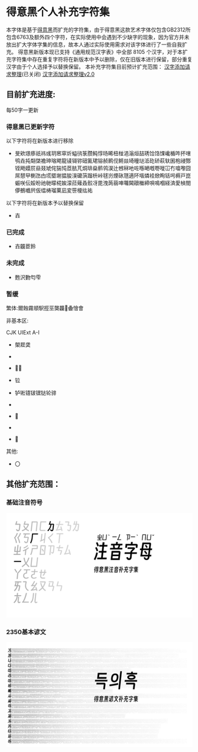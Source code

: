# 得意黑个人补充字符集

本字体是基于[得意黑](https://github.com/atelier-anchor/smiley-sans)而扩充的字符集，由于得意黑这款艺术字体仅包含GB2312所包含6763及额外四个字符，在实际使用中会遇到不少缺字的现象，因为官方并未放出扩大字体字集的信息，故本人通过实际使用需求对该字体进行了一些自我扩充。
得意黑新版本现已支持《通用规范汉字表》中全部 8105 个汉字，对于本扩充字符集中存在重复字符将在新版本中予以删除，仅在旧版本进行保留，部分重复汉字由于个人选择予以替换保留。
本补充字符集目前预计扩充范围：
[汉字添加请求整理](https://github.com/atelier-anchor/smiley-sans/issues/73)(已关闭)
[汉字添加请求整理v2.0](https://github.com/atelier-anchor/smiley-sans/issues/139)

## 目前扩充进度:

每50字一更新

### 得意黑已更新字符

以下字符将在新版本进行移除

- 旻欸璟瘆祇祎彧玥窸窣炘螠鸻箓臜鲀惇旸晞杻椪浥滃烜喆琇饸饹馃巉楯吽抔嗐鸮垚扽翷棨襜珅瑢飔龍鿏鿔鿭鿬鿫珺镕赪鹮伣鳉燚埼曈垯泜矻硚萩轪囷枹祲酂铚飏嬛屃赑叕虓侘猯忳茝胠芃烔琲燊鹡鸰淏辻乸冧吔咗喺嗮嘅嘢嘥冚冇噏嚟囧屌憇曱楋氹甴塃塈塮揾朘湨礳葓蹓枡峠毬岃煙砯豗適阫堦燐袿焮眴铦呺槈戸崑蜄咲伝娞昐祂毑曚椛娭濛菈薙叒骹冴毘洩蒟蒻唓囖閪耲檵締唄鳴嗰経済愛楨閤儚鵺嚱屄仮缊梼瑠菓凪変笹榎纮祐

以下字符将在新版本予以替换保留

- 壵

### 已完成

- 壵龖茞鈴

### 未完成

- 甦沢覅匄雫

### 暂缓

繁体:爾蝕霧頫駅挳巠龑龘𪚥𱁬懀會

非基本区:

  CJK UIExt A-I

- 㮾㞞䶮

- 

- 𪨊𫓧
 
- 𫟷

- 𬬻𬭊𬭳𬭛𬭶𫟼𬬭𬴂

- 

- 𱍂

- 

- 𮹝

其他:

- 〇

## 其他扩充范围：

### 基础注音符号

<img src="testpic\bopomofo.PNG">

### 2350基本谚文

<img src="testpic\hangul.PNG">
